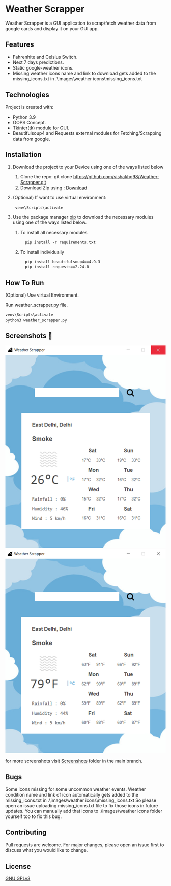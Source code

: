 # Weather Scrapper
Weather Scrapper is a GUI application to scrap/fetch weather data from google cards and display it on your GUI app.

## Features
* Fahrenhite and Celsius Switch.
* Next 7 days predictions.
* Static google-weather icons.
* Missing weather icons name and link to download gets added to the missing_icons.txt in .\images\weather icons\missing_icons.txt


## Technologies
Project is created with:
* Python 3.9
* OOPS Concept.
* Tkinter(tk) module for GUI.
* Beautifulsoup4 and Requests external modules for Fetching/Scrapping data from google.


## Installation
1. Download the project to your Device using one of the ways listed below
   1. Clone the repo:
git clone https://github.com/vishakhg98/Weather-Scrapper.git
   1. Download Zip using : [Download](https://github.com/vishakhg98/Weather-Scrapper/archive/master.zip)
	 
1. (Optional) If want to use virtual environment:
		
		venv\Scripts\activate

1. Use the package manager [pip](https://pip.pypa.io/en/stable/) to download the necessary modules using one of the ways listed below.
   1. To install all necessary modules

			pip install -r requirements.txt
   1. To install individually

			pip install beautifulsoup4==4.9.3
			pip install requests==2.24.0

## How To Run
(Optional) Use virtual Environment.

Run weather_scrapper.py file.

	venv\Scripts\activate
	python3 weather_scrapper.py
  

## Screenshots 📸
![Celsius](https://github.com/vishakhg98/Weather-Scrapper/blob/master/screenshots/Celsius.png)
![Fahrenhite](https://github.com/vishakhg98/Weather-Scrapper/blob/master/screenshots/Fahrenhite.png)

for more screenshots visit [Screenshots](https://github.com/vishakhg98/Weather-Scrapper/tree/master/screenshots) folder in the main branch.


## Bugs
Some icons missing for some uncommon weather events.
Weather condition name and link of icon automatically gets added to the missing_icons.txt in .\images\weather icons\missing_icons.txt
So please open an issue uploading missing_icons.txt file to fix those icons in future updates.
You can manually add that icons to ./images/weather icons folder yourself too to fix this bug.


## Contributing
Pull requests are welcome. For major changes, please open an issue first to discuss what you would like to change.


## License
[GNU GPLv3](https://choosealicense.com/licenses/gpl-3.0/)
